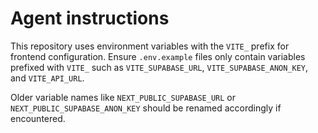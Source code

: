 # Agent instructions

This repository uses environment variables with the `VITE_` prefix for frontend configuration.
Ensure `.env.example` files only contain variables prefixed with `VITE_` such as `VITE_SUPABASE_URL`, `VITE_SUPABASE_ANON_KEY`, and `VITE_API_URL`.

Older variable names like `NEXT_PUBLIC_SUPABASE_URL` or `NEXT_PUBLIC_SUPABASE_ANON_KEY` should be renamed accordingly if encountered.
